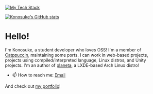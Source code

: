 <!--
**sakkke/sakkke** is a ✨ _special_ ✨ repository because its `README.md` (this file) appears on your GitHub profile.

Here are some ideas to get you started:

- 🔭 I’m currently working on ...
- 🌱 I’m currently learning ...
- 👯 I’m looking to collaborate on ...
- 🤔 I’m looking for help with ...
- 💬 Ask me about ...
- 📫 How to reach me: ...
- 😄 Pronouns: ...
- ⚡ Fun fact: ...
-->

[![My Tech Stack](https://github-readme-tech-stack.vercel.app/api/cards?lineCount=1&theme=catppuccin_mocha&line1=linux,linux,auto;windows,windows,5ed3f3;unity,unity,5ed3f3;html5,html,auto;&bg=%23000000)](https://github-readme-tech-stack.vercel.app/api/cards?lineCount=1&theme=catppuccin_mocha&line1=linux,linux,auto;windows,windows,5ed3f3;unity,unity,5ed3f3;html5,html,auto;&bg=%23000000)

[![Konosuke's GitHub stats](https://github-readme-stats.vercel.app/api?username=sakkke&show_icons=true&bg_color=000000&text_color=cdd6f4&icon_color=cba6f7&title_color=94e2d5)](https://github.com/anuraghazra/github-readme-stats)

# Hello!

I'm Konosuke, a student developer who loves OSS!
I'm a member of [Catppuccin](https://github.com/catppuccin), maintaining some ports.
I can work in web-based projects, projects using compiled/interpreted language, Linux distros, and Unity projects.
I'm an author of [planeta](https://github.com/sakkke/planeta), a LXDE-based Arch Linux distro!

- 📫 How to reach me: [Email](mailto:w32w64@gmail.com)

And check out [my portfolio](https://classic-modern.netlify.app/)!
